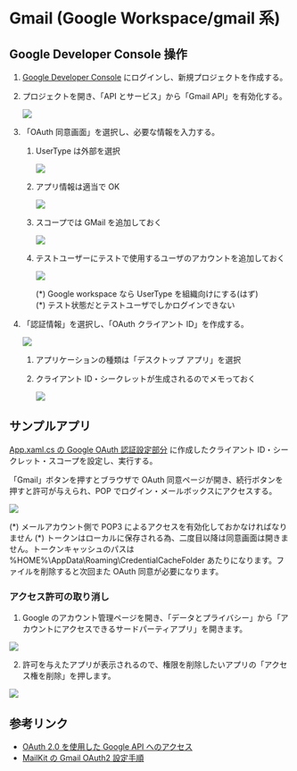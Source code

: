 # Gmail (Google Workspace/gmail 系)

## Google Developer Console 操作

1. [Google Developer Console](https://console.cloud.google.com/) にログインし、新規プロジェクトを作成する。

2. プロジェクトを開き、「API とサービス」から「Gmail API」を有効化する。

   ![](images/google_api.png)

3. 「OAuth 同意画面」を選択し、必要な情報を入力する。

   1. UserType は外部を選択

      ![](./images/google_oauth_1.png)

   2. アプリ情報は適当で OK

      ![](./images/google_oauth_2.png)

   3. スコープでは GMail を追加しておく

      ![](./images/google_oauth_3.png)

   4. テストユーザーにテストで使用するユーザのアカウントを追加しておく

      ![](./images/google_oauth_4.png)

      (\*) Google workspace なら UserType を組織向けにする(はず)  
      (\*) テスト状態だとテストユーザでしかログインできない

4. 「認証情報」を選択し、「OAuth クライアント ID」を作成する。

   ![](./images/google_credential_1.png)

   1. アプリケーションの種類は「デスクトップ アプリ」を選択

   2. クライアント ID・シークレットが生成されるのでメモっておく

      ![](./images/google_credential_2.png)

## サンプルアプリ

[App.xaml.cs の Google OAuth 認証設定部分](App.xaml.cs#L30-L41) に作成したクライアント ID・シークレット・スコープを設定し、実行する。

「Gmail」ボタンを押すとブラウザで OAuth 同意ページが開き、続行ボタンを押すと許可が与えられ、POP でログイン・メールボックスにアクセスする。

![](./images/google_login.png)

(\*) メールアカウント側で POP3 によるアクセスを有効化しておかなければなりません
(\*) トークンはローカルに保存される為、二度目以降は同意画面は開きません。トークンキャッシュのパスは %HOME%\\AppData\\Roaming\\CredentialCacheFolder あたりになります。ファイルを削除すると次回また OAuth 同意が必要になります。

### アクセス許可の取り消し

1. Google のアカウント管理ページを開き、「データとプライバシー」から「アカウントにアクセスできるサードパーティアプリ」を開きます。

![](./images/google_disconnect_1.png)

2. 許可を与えたアプリが表示されるので、権限を削除したいアプリの「アクセス権を削除」を押します。

![](./images/google_disconnect_2.png)

## 参考リンク

- [OAuth 2.0 を使用した Google API へのアクセス](https://developers.google.com/identity/protocols/oauth2)
- [MailKit の Gmail OAuth2 設定手順](https://github.com/jstedfast/MailKit/blob/master/GMailOAuth2.md)
